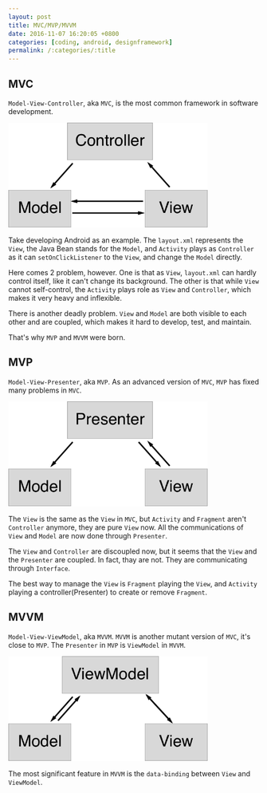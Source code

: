 ```yaml
---
layout: post
title: MVC/MVP/MVVM
date: 2016-11-07 16:20:05 +0800
categories: [coding, android, designframework]
permalink: /:categories/:title
---
```


## MVC
`Model-View-Controller`, aka `MVC`, is the most common framework in software development.

<img src="/screenshots/mvc.png" width="400"/>

Take developing Android as an example. The `layout.xml` represents the `View`, the Java Bean stands for the `Model`, and `Activity` plays as `Controller` as it can `setOnClickListener` to the `View`, and change the `Model` directly.

Here comes 2 problem, however. One is that as `View`, `layout.xml` can hardly control itself, like it can't change its background. The other is that while `View` cannot self-control, the `Activity` plays role as `View` and `Controller`, which makes it very heavy and inflexible.

There is another deadly problem. `View` and `Model` are both visible to each other and are coupled, which makes it hard to develop, test, and maintain.

That's why `MVP` and `MVVM` were born.

## MVP
`Model-View-Presenter`, aka `MVP`. As an advanced version of `MVC`, `MVP` has fixed many problems in `MVC`. 

<img src="/screenshots/mvp.png" width="400"/>

The `View` is the same as the `View` in `MVC`, but `Activity` and `Fragment` aren't `Controller` anymore, they are pure `View` now. All the communications of `View` and `Model` are now done through `Presenter`.

The `View` and `Controller` are discoupled now, but it seems that the `View` and the `Presenter` are coupled. In fact, thay are not. They are communicating through `Interface`.

The best way to manage the `View` is `Fragment` playing the `View`, and `Activity` playing a controller(Presenter) to create or remove `Fragment`.

## MVVM
`Model-View-ViewModel`, aka `MVVM`. `MVVM` is another mutant version of `MVC`, it's close to `MVP`. The `Presenter` in `MVP` is `ViewModel` in `MVVM`.

<img src="/screenshots/mvvm.png" width="400"/>

The most significant feature in `MVVM` is the `data-binding` between `View` and `ViewModel`.